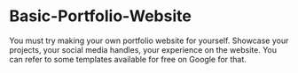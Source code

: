 # Basic-Portfolio-Website

You must try making your own portfolio website for yourself. Showcase your projects, your social media handles, your experience on the website. You can refer to some templates available for free on Google for that.
